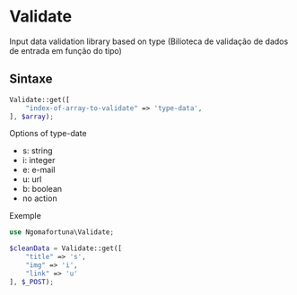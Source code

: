 # Validate
Input data validation library based on type (Bilioteca de validação de dados de entrada em função do tipo)


## Sintaxe
```php
Validate::get([
    "index-of-array-to-validate" => 'type-data',
], $array);
```

Options of type-date
- s: string
- i: integer
- e: e-mail
- u: url
- b: boolean
- no action

Exemple
```php
use Ngomafortuna\Validate;

$cleanData = Validate::get([
    "title" => 's',
    "img" => 'i',	
    "link" => 'u'
], $_POST);

```

